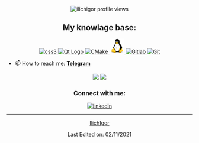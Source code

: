 <p align="center">
  <img src="https://komarev.com/ghpvc/?username=ilichigor" alt="ilichigor profile views"/>
</p>
<h2 align="center">My knowlage base:</h2>

<p align="center"> 
  <a href="https://en.cppreference.com/w/" target="_blank"> 
    <img  alt="css3" src="https://cdn.worldvectorlogo.com/logos/c.svg" width="40" height="40"/> 
  </a>
  <a href="https://www.qt.io" target="_blank"> 
    <img alt="Qt Logo" src="https://www.qt.io/hubfs/qt-design-system/assets/logos/qt-logo.svg" width="40" height="40"> 
  </a>
  <a href="https://cmake.org"_blank"> 
    <img alt="CMake" src="https://upload.wikimedia.org/wikipedia/commons/thumb/8/8f/Breezeicons-apps-48-cmake.svg/800px-Breezeicons-apps-48-cmake.svg.png" width="40" height="40"/> 
  </a>
  <a href="https://www.linux.org/" target="_blank"> 
    <img alt="Linux" src="https://raw.githubusercontent.com/devicons/devicon/master/icons/linux/linux-original.svg" alt="linux" width="40" height="40"/> 
  </a> 
  <a href="https://gitlab.com"_blank"> 
    <img alt="Gitlab" src="https://www.vectorlogo.zone/logos/gitlab/gitlab-icon.svg" width="40" height="40"/> 
  </a>
  <a href="https://github.com"_blank"> 
    <img alt="Git" src="https://img.shields.io/badge/git-%23F05033.svg?style=for-the-badge&logo=git&logoColor=white" width="80" height="40"/> 
  </a>
</p>

- 📫 How to reach me: **[Telegram](https://t.me/ili2u2u)**

<p align= "center">
  <img height= "150" src="https://github-readme-stats.vercel.app/api?username=ilichigor&theme=react&show_icons=true&include_all_commits=true" />
  <img height= "150" src="https://github-readme-stats.vercel.app/api/top-langs/?username=ilichigor&theme=react&layout=compact" />
</p>

<h3 align="center">Connect with me:</h3>
<div align="center">
  <p align="center"> 
  <a href="https://ru.linkedin.com" target="_blank"> 
    <img alt="linkedin" src="https://img.shields.io/badge/LinkedIn-0077B5?style=for-the-badge&logo=linkedin&logoColor=white" alt="css3" width="100" height="40"/> 
  </a>
</p>
  
------

[IlichIgor](https://github.com/IlichIgor)

Last Edited on: 02/11/2021

